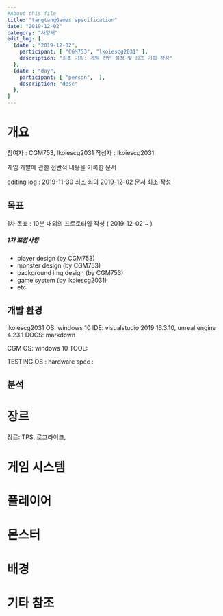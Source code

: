 ```yaml
---
#About this file
title: "tangtangGames specification"
date: "2019-12-02"
category: "사양서"
edit_log: [
  {date : "2019-12-02", 
    participant: [ "CGM753", "lkoiescg2031" ],
    description: "최초 기획: 게임 전반 설정 및 최초 기획 작성"
  },
  {date : "day", 
    participant: [ "person",  ],
    description: "desc"
  },
]
---
```


# 개요

참여자 : CGM753, lkoiescg2031
작성자 : lkoiescg2031

게임 개발에 관한 전반적 내용을 기록한 문서

editing log : 
2019-11-30 최초 회의
2019-12-02 문서 최초 작성

## 목표

1차 목표 : 10분 내외의 프로토타입 작성 ( 2019-12-02 ~ )

##### 1차 포함사항
 - player design (by CGM753)
 - monster design (by CGM753)
 - background img design (by CGM753)
 - game system (by lkoiescg2031)
 - etc

## 개발 환경

lkoiescg2031
OS: windows 10
IDE: visualstudio 2019 16.3.10, unreal engine 4.23.1
DOCS: markdown

CGM
OS: windows 10
TOOL: 

TESTING
OS :
hardware spec :

## 분석



# 장르 

장르: TPS, 로그라이크, 

# 게임 시스템

# 플레이어

# 몬스터

# 배경

# 기타 참조

